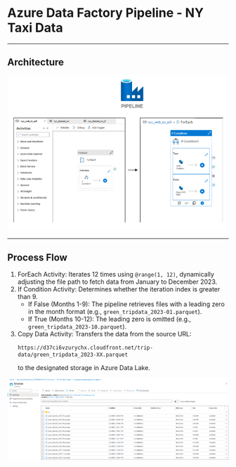 # Azure Data Factory Pipeline - NY Taxi Data

---

## Architecture  
<div align="center">
    <img src="https://raw.githubusercontent.com/juancarlosierrac/NYTaxi-DataEngineeringProject/main/images/ADF_NYTaxi_Project.png" width="600px"/>
</div>  

---

## Process Flow  
1. ForEach Activity: Iterates 12 times using `@range(1, 12)`, dynamically adjusting the file path to fetch data from January to December 2023.
2. If Condition Activity: Determines whether the iteration index is greater than 9.
   - If False (Months 1-9): The pipeline retrieves files with a leading zero in the month format (e.g., `green_tripdata_2023-01.parquet`).
   - If True (Months 10-12): The leading zero is omitted (e.g., `green_tripdata_2023-10.parquet`).
3. Copy Data Activity: Transfers the data from the source URL:
   ```
   https://d37ci6vzurychx.cloudfront.net/trip-data/green_tripdata_2023-XX.parquet
   ```
   to the designated storage in Azure Data Lake.

<div align="center">
<img src="https://raw.githubusercontent.com/juancarlosierrac/NYTaxi-DataEngineeringProject/main/images/Files_at_bronze.png" width="800px"/>
</div>  